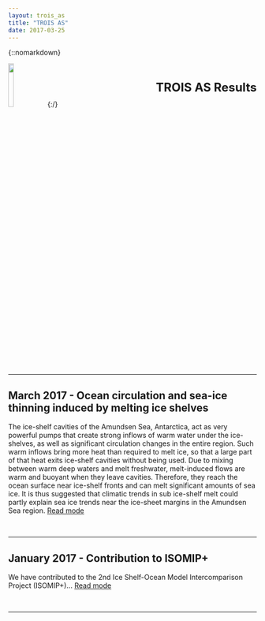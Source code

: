 ```yaml
---
layout: trois_as
title: "TROIS AS"
date: 2017-03-25
---
```


{::nomarkdown}
<div style="display:inline;text-align:left;">
<img src="{{site.url}}projects_dir/img/trois_as_original_text.png" width="15%" height="15%" border="0"/>
<div style="itext-align:center;float:right">
<br> <br> <b>
<font size="5">
TROIS AS Results <br>
</b> <br> <br>
</font>
</div>
</div>
{:/}

<br> <hr>
## March 2017 - Ocean circulation and sea-ice thinning induced by melting ice shelves
The ice-shelf cavities of the Amundsen Sea, Antarctica, act as very powerful pumps that create strong inflows of warm water under the ice-shelves, as well as significant circulation changes in the entire region. Such warm inflows bring more heat than required to melt ice, so that a large part of that heat exits ice-shelf cavities without being used. Due to mixing between warm deep waters and melt freshwater, melt-induced flows are warm and buoyant when they leave cavities. Therefore, they reach the ocean surface near ice-shelf fronts and can melt significant amounts of sea ice. It is thus suggested that climatic trends in sub ice-shelf melt could partly explain sea ice trends near the ice-sheet margins in the Amundsen Sea region.
[Read mode]({{site.url}}projects_dir/trois_as_results_2)

<br> <hr>
## January 2017 - Contribution to ISOMIP+
We have contributed to the 2nd Ice Shelf-Ocean Model Intercomparison Project (ISOMIP+)...
[Read mode]({{site.url}}projects_dir/trois_as_results_1)

<br> <hr>
